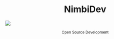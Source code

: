 <h1 align="center">NimbiDev</h1>

<img align="center" src=".git/assets/banner.gif">

<small><p align="center">Open Source Development</p></small>
